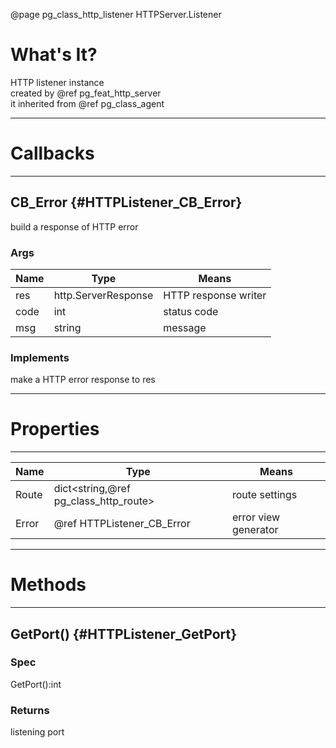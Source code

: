 ﻿@page pg_class_http_listener HTTPServer.Listener

# What's It?

HTTP listener instance  
created by @ref pg_feat_http_server  
it inherited from @ref pg_class_agent  

-----
# Callbacks

-----
## CB_Error {#HTTPListener_CB_Error}

build a response of HTTP error  

### Args

| Name | Type | Means |
|------|------|-------|
| res | http.ServerResponse | HTTP response writer |
| code | int | status code |
| msg | string | message |

### Implements

make a HTTP error response to res

-----
# Properties

-----
| Name | Type | Means |
|------|------|-------|
| Route | dict<string,@ref pg_class_http_route> | route settings |
| Error | @ref HTTPListener_CB_Error | error view generator |

-----
# Methods

-----
## GetPort() {#HTTPListener_GetPort}

### Spec

GetPort():int

### Returns

listening port  

